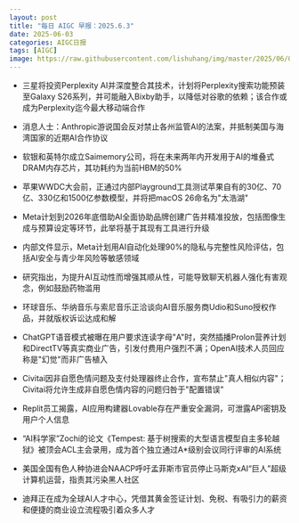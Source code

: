 ```yaml
---
layout: post
title: "每日 AIGC 早报：2025.6.3"
date: 2025-06-03
categories: AIGC日报
tags: [AIGC]
image: https://raw.githubusercontent.com/lishuhang/img/master/2025/06/0603-d.jpg
---
```


- 三星将投资Perplexity AI并深度整合其技术，计划将Perplexity搜索功能预装至Galaxy S26系列，并可能融入Bixby助手，以降低对谷歌的依赖；该合作或成为Perplexity迄今最大移动端合作

- 消息人士：Anthropic游说国会反对禁止各州监管AI的法案，并抵制美国与海湾国家的近期AI合作协议

- 软银和英特尔成立Saimemory公司，将在未来两年内开发用于AI的堆叠式DRAM内存芯片，其功耗约为当前HBM的50%

- 苹果WWDC大会前，正通过内部Playground工具测试苹果自有的30亿、70亿、330亿和1500亿参数模型，并将把macOS 26命名为"太浩湖"

- Meta计划到2026年底借助AI全面协助品牌创建广告并精准投放，包括图像生成与预算设定等环节，此举将基于其现有工具进行升级

- 内部文件显示，Meta计划用AI自动化处理90%的隐私与完整性风险评估，包括AI安全与青少年风险等敏感领域

- 研究指出，为提升AI互动性而增强其顺从性，可能导致聊天机器人强化有害观念，例如鼓励药物滥用

- 环球音乐、华纳音乐与索尼音乐正洽谈向AI音乐服务商Udio和Suno授权作品，并就版权诉讼达成和解

- ChatGPT语音模式被曝在用户要求连读字母"A"时，突然插播Prolon营养计划和DirectTV等真实商业广告，引发付费用户强烈不满；OpenAI技术人员回应称是"幻觉"而非广告植入

- Civitai因非自愿色情问题及支付处理器终止合作，宣布禁止"真人相似内容"；Civitai将允许生成非自愿色情内容的问题归咎于"配置错误"

- Replit员工揭露，AI应用构建器Lovable存在严重安全漏洞，可泄露API密钥及用户个人信息

- “AI科学家”Zochi的论文《Tempest: 基于树搜索的大型语言模型自主多轮越狱》被顶会ACL主会录用，成为首个独立通过A*级别会议同行评审的AI系统

- 美国全国有色人种协进会NAACP呼吁孟菲斯市官员停止马斯克xAI“巨人”超级计算机运营，指责其污染黑人社区

- 迪拜正在成为全球AI人才中心，凭借其黄金签证计划、免税、有吸引力的薪资和便捷的商业设立流程吸引着众多人才